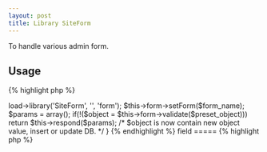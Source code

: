 ```yaml
---
layout: post
title: Library SiteForm
---
```


To handle various admin form.

Usage
-----

{% highlight php %}
<?php

// somewhere on controller method
public function edit(){
    $this->load->library('SiteForm', '', 'form');
    $this->form->setForm($form_name);

    $params = array();

    if(!($object = $this->form->validate($preset_object)))
        return $this->respond($params);

    /* $object is now contain new object value, insert or update DB. */
}

{% endhighlight %}


field
=====

{% highlight php %}
<?php
/**
 * Create field element.
 * @param string name The field name.
 * @param array options List of value-label pair of the options.
 * @return string html tag of the input form
 */
{% endhighlight %}


focusInput
==========

{% highlight php %}
<?php
/**
 * Script that create script to focus error element or first element.
 * @return string javascript
 */
{% endhighlight %}


setError
========

{% highlight php %}
<?php
/**
 * Set error
 * @param string name The field name.
 * @param string error The error message.
 * @return $this
 */
{% endhighlight %}


setForm
=======

{% highlight php %}
<?php
/**
 * Set current active form
 * @param string name The form name.
 * @return $this
 */
{% endhighlight %}


setObject
=========

{% highlight php %}
<?php
/**
 * Set the object
 * @param object object The form object.
 * @return $this
 */
{% endhighlight %}


validate
========

{% highlight php %}
<?php
/**
 * Validate the form based on posted data.
 * @param preset_object The preset object that need to ignore on same.
 * @return array field-value pair of new data
 * @return false on error found
 * @return true on no error and no new data exists.
 */
{% endhighlight %}
